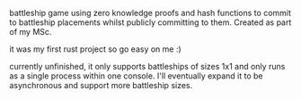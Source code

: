 battleship game using zero knowledge proofs and hash functions to commit to battleship placements whilst publicly committing to them. Created as part of my MSc. 

it was my first rust project so go easy on me :)

currently unfinished, it only supports battleships of sizes 1x1 and only runs as a single process within one console. I'll eventually expand it to be asynchronous and support more battleship sizes.

